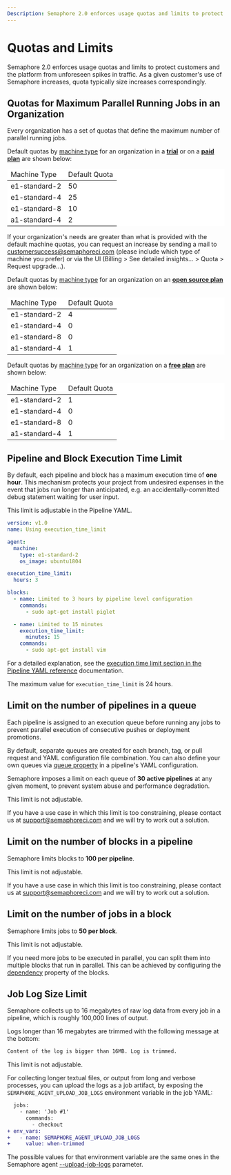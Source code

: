 ```yaml
---
Description: Semaphore 2.0 enforces usage quotas and limits to protect customers and the platform from unforeseen spikes in traffic. 
---
```


# Quotas and Limits

Semaphore 2.0 enforces usage quotas and limits to protect customers and the
platform from unforeseen spikes in traffic. As a given customer's use of Semaphore increases, 
quota typically size increases correspondingly.

## Quotas for Maximum Parallel Running Jobs in an Organization

Every organization has a set of quotas that define the maximum number of
parallel running jobs.

Default quotas by [machine type](https://docs.semaphoreci.com/ci-cd-environment/machine-types/) for an organization in a **[trial](https://docs.semaphoreci.com/account-management/plans/#trial-period)** or on
a **[paid plan](https://docs.semaphoreci.com/account-management/plans/#paid-plan)** are shown below:

<table style="background-color: rgb(255, 255, 255);">
<thead>
<tr>
  <td>Machine Type</td>
  <td>Default Quota</td>
</tr>
</thead>
<tbody>
<tr>
  <td>e1-standard-2</td>
  <td>50</td>
</tr>
<tr>
  <td>e1-standard-4</td>
  <td>25</td>
</tr>
<tr>
  <td>e1-standard-8</td>
  <td>10</td>
</tr>
<tr>
  <td>a1-standard-4</td>
  <td>2</td>
</tr>
</tbody>
</table>

If your organization's needs are greater than what is provided with the default
machine quotas, you can request an increase by sending a mail to
<customersuccess@semaphoreci.com> (please include which type of machine you
prefer) or via the UI (Billing > See detailed insights… > Quota > Request
upgrade…).

Default quotas by [machine type](https://docs.semaphoreci.com/ci-cd-environment/machine-types/) for an organization on an **[open source plan](https://docs.semaphoreci.com/account-management/plans/#open-source-plan)** are shown below:

<table style="background-color: rgb(255, 255, 255);">
<thead>
<tr>
  <td>Machine Type</td>
  <td>Default Quota</td>
</tr>
</thead>
<tbody>
<tr>
  <td>e1-standard-2</td>
  <td>4</td>
</tr>
<tr>
  <td>e1-standard-4</td>
  <td>0</td>
</tr>
<tr>
  <td>e1-standard-8</td>
  <td>0</td>
</tr>
<tr>
  <td>a1-standard-4</td>
  <td>1</td>
</tr>
</tbody>
</table>

Default quotas by [machine type](https://docs.semaphoreci.com/ci-cd-environment/machine-types/) for an organization on a **[free plan](https://docs.semaphoreci.com/account-management/plans/#free-plan)** are shown below:

<table style="background-color: rgb(255, 255, 255);">
<thead>
<tr>
  <td>Machine Type</td>
  <td>Default Quota</td>
</tr>
</thead>
<tbody>
<tr>
  <td>e1-standard-2</td>
  <td>1</td>
</tr>
<tr>
  <td>e1-standard-4</td>
  <td>0</td>
</tr>
<tr>
  <td>e1-standard-8</td>
  <td>0</td>
</tr>
<tr>
  <td>a1-standard-4</td>
  <td>1</td>
</tr>
</tbody>
</table>

## Pipeline and Block Execution Time Limit

By default, each pipeline and block has a maximum execution time of **one hour**.
This mechanism protects your project from undesired expenses in the event that jobs
run longer than anticipated, e.g. an accidentally-committed debug 
statement waiting for user input.

This limit is adjustable in the Pipeline YAML.

``` yaml
version: v1.0
name: Using execution_time_limit

agent:
  machine:
    type: e1-standard-2
    os_image: ubuntu1804

execution_time_limit:
  hours: 3

blocks:
  - name: Limited to 3 hours by pipeline level configuration
    commands:
      - sudo apt-get install piglet

  - name: Limited to 15 minutes
    execution_time_limit:
      minutes: 15
    commands:
      - sudo apt-get install vim
```

For a detailed explanation, see the [execution time limit section in the
Pipeline YAML reference][execution-time-limit-reference] documentation.

The maximum value for `execution_time_limit` is 24 hours.

## Limit on the number of pipelines in a queue

Each pipeline is assigned to an execution queue before running any jobs to prevent
parallel execution of consecutive pushes or deployment promotions.

By default, separate queues are created for each branch, tag, or pull request and
YAML configuration file combination. You can also define your own queues via
[queue property][yml-reference-queue] in a pipeline's YAML configuration.

Semaphore imposes a limit on each queue of **30 active pipelines** at any given moment,
to prevent system abuse and performance degradation.

This limit is not adjustable.

If you have a use case in which this limit is too constraining, please contact us
at <support@semaphoreci.com> and we will try to work out a solution.

## Limit on the number of blocks in a pipeline

Semaphore limits blocks to **100 per pipeline**.

This limit is not adjustable.

If you have a use case in which this limit is too constraining, please contact us
at <support@semaphoreci.com> and we will try to work out a solution.

## Limit on the number of jobs in a block

Semaphore limits jobs to **50 per block**.

This limit is not adjustable.

If you need more jobs to be executed in parallel, you can split them into
multiple blocks that run in parallel. This can be achieved by configuring
the [dependency][dependency-reference] property of the blocks.

## Job Log Size Limit

Semaphore collects up to 16 megabytes of raw log data from every job in a
pipeline, which is roughly 100,000 lines of output.

Logs longer than 16 megabytes are trimmed with the following message at the
bottom:

``` txt
Content of the log is bigger than 16MB. Log is trimmed.
```

This limit is not adjustable.

For collecting longer textual files, or output from long and verbose processes,
you can upload the logs as a job artifact, by exposing the `SEMAPHORE_AGENT_UPLOAD_JOB_LOGS` environment variable
in the job YAML:

```diff
  jobs:
    - name: 'Job #1'
      commands:
        - checkout
+ env_vars:
+   - name: SEMAPHORE_AGENT_UPLOAD_JOB_LOGS
+     value: when-trimmed
```

The possible values for that environment variable are the same ones in the Semaphore agent [--upload-job-logs][upload-job-logs-parameter] parameter.

[execution-time-limit-reference]: https://docs.semaphoreci.com/reference/pipeline-yaml-reference/#execution_time_limit
[yml-reference-queue]: https://docs.semaphoreci.com/reference/pipeline-yaml-reference/#queue
[dependency-reference]: https://docs.semaphoreci.com/reference/pipeline-yaml-reference/#dependencies-in-blocks
[upload-job-logs-parameter]: https://docs.semaphoreci.com/ci-cd-environment/configure-self-hosted-agent/#upload-job-logs